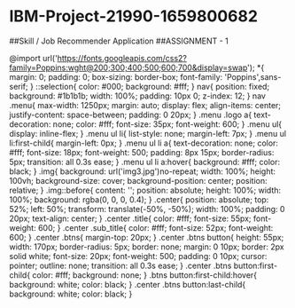 # IBM-Project-21990-1659800682
##Skill / Job Recommender Application
##ASSIGNMENT - 1

@import url('https://fonts.googleapis.com/css2?family=Poppins:wght@200;300;400;500;600;700&display=swap');
*{
  margin: 0;
  padding: 0;
  box-sizing: border-box;
  font-family: 'Poppins',sans-serif;
}
::selection{
  color: #000;
  background: #fff;
}
nav{
  position: fixed;
  background: #1b1b1b;
  width: 100%;
  padding: 10px 0;
  z-index: 12;
}
nav .menu{
  max-width: 1250px;
  margin: auto;
  display: flex;
  align-items: center;
  justify-content: space-between;
  padding: 0 20px;
}
.menu .logo a{
  text-decoration: none;
  color: #fff;
  font-size: 35px;
  font-weight: 600;
}
.menu ul{
  display: inline-flex;
}
.menu ul li{
  list-style: none;
  margin-left: 7px;
}
.menu ul li:first-child{
  margin-left: 0px;
}
.menu ul li a{
  text-decoration: none;
  color: #fff;
  font-size: 18px;
  font-weight: 500;
  padding: 8px 15px;
  border-radius: 5px;
  transition: all 0.3s ease;
}
.menu ul li a:hover{
  background: #fff;
  color: black;
}
.img{
  background: url('img3.jpg')no-repeat;
  width: 100%;
  height: 100vh;
  background-size: cover;
  background-position: center;
  position: relative;
}
.img::before{
  content: '';
  position: absolute;
  height: 100%;
  width: 100%;
  background: rgba(0, 0, 0, 0.4);
}
.center{
  position: absolute;
  top: 52%;
  left: 50%;
  transform: translate(-50%, -50%);
  width: 100%;
  padding: 0 20px;
  text-align: center;
}
.center .title{
  color: #fff;
  font-size: 55px;
  font-weight: 600;
}
.center .sub_title{
  color: #fff;
  font-size: 52px;
  font-weight: 600;
}
.center .btns{
  margin-top: 20px;
}
.center .btns button{
  height: 55px;
  width: 170px;
  border-radius: 5px;
  border: none;
  margin: 0 10px;
  border: 2px solid white;
  font-size: 20px;
  font-weight: 500;
  padding: 0 10px;
  cursor: pointer;
  outline: none;
  transition: all 0.3s ease;
}
.center .btns button:first-child{
  color: #fff;
  background: none;
}
.btns button:first-child:hover{
  background: white;
  color: black;
}
.center .btns button:last-child{
  background: white;
  color: black;
}
